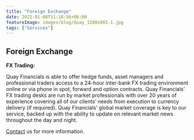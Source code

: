 ```yaml
---
title: "Foreign Exchange"
date: 2022-01-06T11:18:56+06:00
featureImage: images/blog/Quay_1280x865-1.jpg
tags: ["Services"]
---
```


## Foreign Exchange

**FX Trading:**

Quay Financials is able to offer hedge funds, asset managers and professional traders access to a 24-hour inter-bank FX trading environment online or via phone in spot, forward and option contracts. Quay Financials’ FX trading desks are run by market professionals with over 20 years of experience covering all of our clients’ needs from execution to currency delivery (if required). Quay Financials’ global market coverage is key to our service, backed up with the ability to update on relevant market news throughout the day and night.

[Contact](/contact) us for more information.
